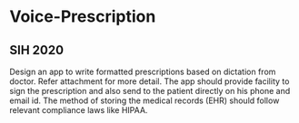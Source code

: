 # Voice-Prescription
## SIH 2020

Design an app to write formatted prescriptions based on dictation from doctor. Refer attachment for more detail. The app should provide facility to sign the prescription and also send to the patient directly on his phone and email id. The method of storing the medical records (EHR) should follow relevant compliance laws like HIPAA.
